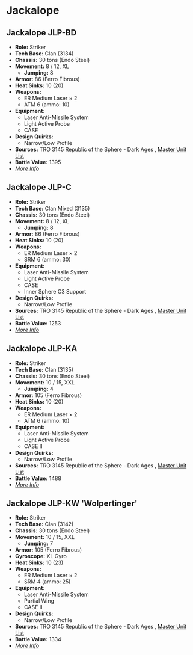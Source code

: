 # Jackalope 

## Jackalope JLP-BD 

- **Role:** Striker 
- **Tech Base:** Clan (3134) 
- **Chassis:** 30 tons (Endo Steel) 
- **Movement:** 8 / 12, XL 
  - **Jumping:** 8 
- **Armor:** 86 (Ferro Fibrous) 
- **Heat Sinks:** 10 (20) 
- **Weapons:** 
  - ER Medium Laser × 2 
  - ATM 6 (ammo: 10) 
- **Equipment:** 
  - Laser Anti-Missile System 
  - Light Active Probe 
  - CASE 
- **Design Quirks:** 
  - Narrow/Low Profile 
- **Sources:** TRO 3145 Republic of the Sphere - Dark Ages , [Master Unit List](http://masterunitlist.info/Unit/Details/6672/jackalope-jlp-bd) 
- **Battle Value:** 1395 
- [*More Info*](jackalope/jackalope_jlp-bd.md) 

## Jackalope JLP-C 

- **Role:** Striker 
- **Tech Base:** Clan Mixed (3135) 
- **Chassis:** 30 tons (Endo Steel) 
- **Movement:** 8 / 12, XL 
  - **Jumping:** 8 
- **Armor:** 86 (Ferro Fibrous) 
- **Heat Sinks:** 10 (20) 
- **Weapons:** 
  - ER Medium Laser × 2 
  - SRM 6 (ammo: 30) 
- **Equipment:** 
  - Laser Anti-Missile System 
  - Light Active Probe 
  - CASE 
  - Inner Sphere C3 Support 
- **Design Quirks:** 
  - Narrow/Low Profile 
- **Sources:** TRO 3145 Republic of the Sphere - Dark Ages , [Master Unit List](http://masterunitlist.info/Unit/Details/6711/jackalope-jlp-c) 
- **Battle Value:** 1253 
- [*More Info*](jackalope/jackalope_jlp-c.md) 

## Jackalope JLP-KA 

- **Role:** Striker 
- **Tech Base:** Clan (3135) 
- **Chassis:** 30 tons (Endo Steel) 
- **Movement:** 10 / 15, XXL 
  - **Jumping:** 4 
- **Armor:** 105 (Ferro Fibrous) 
- **Heat Sinks:** 10 (20) 
- **Weapons:** 
  - ER Medium Laser × 2 
  - ATM 6 (ammo: 10) 
- **Equipment:** 
  - Laser Anti-Missile System 
  - Light Active Probe 
  - CASE II 
- **Design Quirks:** 
  - Narrow/Low Profile 
- **Sources:** TRO 3145 Republic of the Sphere - Dark Ages , [Master Unit List](http://masterunitlist.info/Unit/Details/6712/jackalope-jlp-ka) 
- **Battle Value:** 1488 
- [*More Info*](jackalope/jackalope_jlp-ka.md) 

## Jackalope JLP-KW 'Wolpertinger' 

- **Role:** Striker 
- **Tech Base:** Clan (3142) 
- **Chassis:** 30 tons (Endo Steel) 
- **Movement:** 10 / 15, XXL 
  - **Jumping:** 7 
- **Armor:** 105 (Ferro Fibrous) 
- **Gyroscope:** XL Gyro 
- **Heat Sinks:** 10 (23) 
- **Weapons:** 
  - ER Medium Laser × 2 
  - SRM 4 (ammo: 25) 
- **Equipment:** 
  - Laser Anti-Missile System 
  - Partial Wing 
  - CASE II 
- **Design Quirks:** 
  - Narrow/Low Profile 
- **Sources:** TRO 3145 Republic of the Sphere - Dark Ages , [Master Unit List](http://masterunitlist.info/Unit/Details/6713/jackalope-jlp-kw-wolpertinger) 
- **Battle Value:** 1334 
- [*More Info*](jackalope/jackalope_jlp-kw_wolpertinger.md) 

